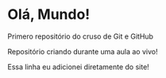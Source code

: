 # Olá, Mundo!
 Primero repositório do cruso de Git e GitHub
 
 Repositório criando durante uma aula ao vivo!
 
 Essa linha eu adicionei diretamente do site!
